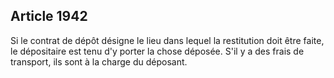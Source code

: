 Article 1942
----
Si le contrat de dépôt désigne le lieu dans lequel la restitution doit être
faite, le dépositaire est tenu d'y porter la chose déposée. S'il y a des frais
de transport, ils sont à la charge du déposant.
